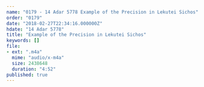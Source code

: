 ```yaml
---
name: "0179 - 14 Adar 5778 Example of the Precision in Lekutei Sichos"
order: "0179"
date: "2018-02-27T22:34:16.000000Z"
hdate: "14 Adar 5778"
title: "Example of the Precision in Lekutei Sichos"
keywords: []
file:
- ext: ".m4a"
  mime: "audio/x-m4a"
  size: 2438648
  duration: "4:52"
published: true
---
```


